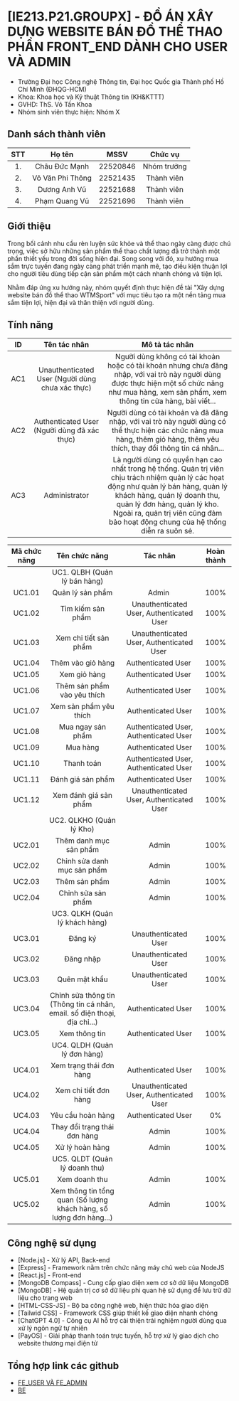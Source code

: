# [IE213.P21.GROUPX] - ĐỒ ÁN XÂY DỰNG WEBSITE BÁN ĐỒ THỂ THAO PHẦN FRONT_END DÀNH CHO USER VÀ ADMIN

* Trường Đại học Công nghệ Thông tin, Đại học Quốc gia Thành phố Hồ Chí Minh (ĐHQG-HCM)
* Khoa: Khoa học và Kỹ thuật Thông tin (KH&KTTT)
* GVHD: ThS. Võ Tấn Khoa
* Nhóm sinh viên thực hiện: Nhóm X

## Danh sách thành viên
|STT | Họ tên | MSSV|Chức vụ|
|:---:|:-------------:|:-----:|:-----:|
|1. 	| Châu Đức Mạnh | 22520846 | Nhóm trưởng |
|2. 	| Võ Văn Phi Thông		| 22521435 | Thành viên |
|3. 	| Dương Anh Vũ		|	22521688 | Thành viên |
|4. 	| Phạm Quang Vũ | 22521696 | Thành viên |

## Giới thiệu
Trong bối cảnh nhu cầu rèn luyện sức khỏe và thể thao ngày càng được chú trọng, việc sở hữu những sản phẩm thể thao chất lượng đã trở thành một phần thiết yếu trong đời sống hiện đại. Song song với đó, xu hướng mua sắm trực tuyến đang ngày càng phát triển mạnh mẽ, tạo điều kiện thuận lợi cho người tiêu dùng tiếp cận sản phẩm một cách nhanh chóng và tiện lợi.

Nhằm đáp ứng xu hướng này, nhóm quyết định thực hiện đề tài "Xây dựng website bán đồ thể thao WTMSport" với mục tiêu tạo ra một nền tảng mua sắm tiện lợi, hiện đại và thân thiện với người dùng.

## Tính năng
|ID	|Tên tác nhân |	Mô tả tác nhân|
|:---:|:-------------:|:-----:|
|AC1	|Unauthenticated User (Người dùng chưa xác thực) |	Người dùng không có tài khoản hoặc có tài khoản nhưng chưa đăng nhập, với vai trò này người dùng được thực hiện một số chức năng như mua hàng, xem sản phẩm, xem thông tin cửa hàng, bài viết...|
|AC2	|Authenticated User (Người dùng đã xác thực) |	Người dùng có tài khoản và đã đăng nhập, với vai trò này người dùng có thể thực hiện các chức năng mua hàng, thêm giỏ hàng, thêm yêu thích, thay đổi thông tin cá nhân...|
|AC3 |Administrator | Là người dùng có quyền hạn cao nhất trong hệ thống. Quản trị viên chịu trách nhiệm quản lý các họat động như quản lý bán hàng, quản lý khách hàng, quản lý doanh thu, quản lý đơn hàng, quản lý kho. Ngoài ra, quản trị viên cũng đảm bảo hoạt động chung của hệ thống diễn ra suôn sẻ.|

|Mã chức năng	|	Tên chức năng	|	Tác nhân	| Hoàn thành |
|:---:|:-------------:|:-----:|:-----:|
||	UC1. QLBH	(Quản lý bán hàng)					||
|	UC1.01	|	Quản lý sản phẩm	|	Admin 	| 100%|
|	UC1.02	|	Tìm kiếm sản phẩm 	|	Unauthenticated User, Authenticated User	| 100%|
|	UC1.03	|	Xem chi tiết sản phẩm	|	Unauthenticated User, Authenticated User 	| 100%|
|	UC1.04	|	Thêm vào giỏ hàng	|	Authenticated User 	| 100%|
|	UC1.05	|	Xem giỏ hàng	|	Authenticated User 	| 100%|
|	UC1.06	|	Thêm sản phẩm vào yêu thích	|	Authenticated User 	| 100%|
|	UC1.07	|	Xem sản phẩm yêu thích	|	Authenticated User	| 100%|
|	UC1.08	|	Mua ngay sản phẩm	|	Authenticated User, Authenticated User	| 100%|
|	UC1.09	|	Mua hàng	|	Authenticated User	| 100%|
|	UC1.10	|	Thanh toán	|	Authenticated User, Authenticated User	| 100%|
|	UC1.11	|	Đánh giá sản phẩm	|	Authenticated User	| 100%|
|	UC1.12	|	Xem đánh giá sản phẩm	|	Unauthenticated User, Authenticated User	| 100%|
||	UC2. QLKHO	 (Quản lý Kho)					||
|	UC2.01	|	Thêm danh mục sản phẩm	|	Admin	| 100%|
|	UC2.02	|	Chỉnh sửa danh mục sản phẩm	|	Admin	| 100%|
|	UC2.03	|	Thêm sản phẩm	|	Admin	| 100%|
|	UC2.04	| Chỉnh sửa sản phẩm	|	Admin	| 100%|
||	UC3. QLKH (Quản lý khách hàng)					||
|	UC3.01	|	Đăng ký	|	Unauthenticated User	| 100%|
|	UC3.02	|	Đăng nhập	|	Unauthenticated User	| 100%|
|	UC3.03	|	Quên mật khẩu	|	Unauthenticated User	| 100%|
|	UC3.04	|	Chỉnh sửa thông tin (Thông tin cá nhân, email. số điện thoại, địa chỉ...)	|	Authenticated User	| 100%|
|	UC3.05	|	Xem thông tin	|	Authenticated User	| 100%|
||	UC4. QLDH (Quản lý đơn hàng)||
|	UC4.01	|	Xem trạng thái đơn hàng	|	Authenticated User	| 100%|
|	UC4.02	|	Xem chi tiết đơn hàng	|	Unauthenticated User, Authenticated User	| 100%|
|	UC4.03	|	Yêu cầu hoàn hàng	| Authenticated User | 0%|
|	UC4.04	| Thay đổi trạng thái đơn hàng	|	Admin	| 100%|
|	UC4.05	| Xử lý hoàn hàng	|	Admin	| 100%|
||	UC5. QLDT (Quản lý doanh thu)||
|	UC5.01	|	Xem doanh thu	|	Admin	| 100%|
|	UC5.02	|	Xem thông tin tổng quan (Số lượng khách hàng, số lượng đơn hàng...) |	Admin	| 100%|

## Công nghệ sử dụng
* [Node.js] - Xử lý API, Back-end
* [Express] - Framework nằm trên chức năng máy chủ web của NodeJS
* [React.js] - Front-end
* [MongoDB Compass] - Cung cấp giao diện xem cơ sở dữ liệu MongoDB
* [MongoDB] - Hệ quản trị cơ sở dữ liệu phi quan hệ sử dụng để lưu trữ dữ liệu cho trang web
* [HTML-CSS-JS] - Bộ ba công nghệ web, hiện thức hóa giao diện
* [Tailwid CSS] - Framework CSS giúp thiết kế giao diện nhanh chóng
* [ChatGPT 4.0] - Công cụ AI hỗ trợ cải thiện trải nghiệm người dùng qua xử lý ngôn ngữ tự nhiên
* [PayOS] - Giải pháp thanh toán trực tuyến, hỗ trợ xử lý giao dịch cho website thương mại điện tử
  
## Tổng hợp link các github
* [FE_USER VÀ FE_ADMIN](https://github.com/ptvmarch26/WebSport)
* [BE](https://github.com/ChauManh/SportEcommerceServices)
